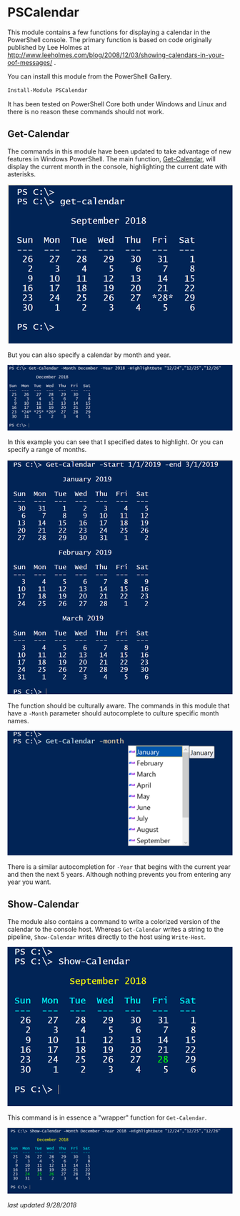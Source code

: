 # PSCalendar

This module contains a few functions for displaying a calendar in the PowerShell console. The primary function is based on code originally published by Lee Holmes at http://www.leeholmes.com/blog/2008/12/03/showing-calendars-in-your-oof-messages/
.

You can install this module from the PowerShell Gallery.

```powershell
Install-Module PSCalendar
```

It has been tested on PowerShell Core both under Windows and Linux and there is no reason these commands should not work.

## Get-Calendar

The commands in this module have been updated to take advantage of new features in Windows PowerShell. The main function, [Get-Calendar](), will display the current month in the console, highlighting the current date with asterisks.

![get-calendar](assets/get-calendar.png)

But you can also specify a calendar by month and year.

![get calendar by month](assets/get-calendar-2.png)

In this example you can see that I specified dates to highlight. Or you can specify a range of months.

![get calendar range](assets/get-calendar-3.png)

The function should be culturally aware. The commands in this module that have a `-Month` parameter should autocomplete to culture specific month names.

![autocomplete months](assets/autocomplete-month.png)

There is a similar autocompletion for `-Year` that begins with the current year and then the next 5 years. Although nothing prevents you from entering any year you want.

## Show-Calendar

The module also contains a command to write a colorized version of the calendar to the console host. Whereas `Get-Calendar` writes a string to the pipeline, `Show-Calendar` writes directly to the host using `Write-Host`.

![show-calendar](assets/show-calendar.png)

This command is in essence a "wrapper" function for `Get-Calendar`.

![show calendar with highlights](assets/show-calendar-2.png)

 *last updated 9/28/2018*
